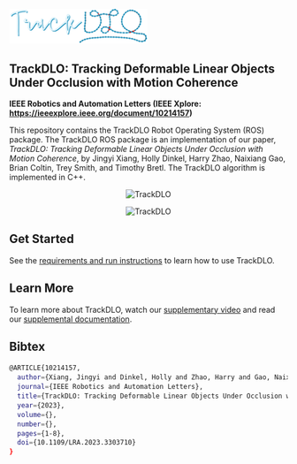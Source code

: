<p align="left">
  <img src="images/trackdlo.png" width="250" title="TrackDLO">
</p>

## TrackDLO: Tracking Deformable Linear Objects Under Occlusion with Motion Coherence
**IEEE Robotics and Automation Letters (IEEE Xplore: https://ieeexplore.ieee.org/document/10214157)**

This repository contains the TrackDLO Robot Operating System (ROS) package. The TrackDLO ROS package is an implementation of our paper, *TrackDLO: Tracking Deformable Linear Objects Under Occlusion with Motion Coherence*, by Jingyi Xiang, Holly Dinkel, Harry Zhao, Naixiang Gao, Brian Coltin, Trey Smith, and Timothy Bretl. The TrackDLO algorithm is implemented in C++.

<p align="center">
  <img src="images/trackdlo1.gif" width="800" title="TrackDLO">
</p>
<p align="center">
  <img src="images/trackdlo2.gif" width="800" title="TrackDLO">
</p>

## Get Started

See the [requirements and run instructions](https://github.com/RMDLO/trackdlo/blob/master/docs/RUN.md) to learn how to use TrackDLO.

## Learn More

To learn more about TrackDLO, watch our [supplementary video](https://www.youtube.com/watch?v=MxqNJsen5eg&t) and read our [supplemental documentation](https://github.com/RMDLO/trackdlo/blob/master/docs/LEARN_MORE.md).

## Bibtex

```bash
@ARTICLE{10214157,
  author={Xiang, Jingyi and Dinkel, Holly and Zhao, Harry and Gao, Naixiang and Coltin, Brian and Smith, Trey and Bretl, Timothy},
  journal={IEEE Robotics and Automation Letters}, 
  title={TrackDLO: Tracking Deformable Linear Objects Under Occlusion with Motion Coherence}, 
  year={2023},
  volume={},
  number={},
  pages={1-8},
  doi={10.1109/LRA.2023.3303710}
}
```